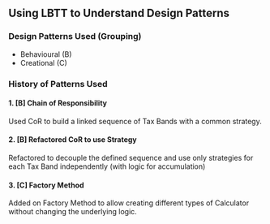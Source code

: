 ## Using LBTT to Understand Design Patterns

### Design Patterns Used (Grouping)
- Behavioural (B)
- Creational (C)

### History of Patterns Used

#### 1. [B] Chain of Responsibility
Used CoR to build a linked sequence of Tax Bands with a common strategy.

#### 2. [B] Refactored CoR to use Strategy
Refactored to decouple the defined sequence and use only strategies for each Tax Band independently (with logic for accumulation) 

#### 3. [C] Factory Method
Added on Factory Method to allow creating different types of Calculator without changing the underlying logic.